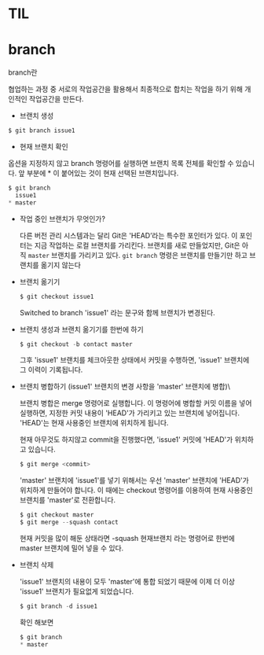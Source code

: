 # TIL

# branch

branch란

협업하는 과정 중 서로의 작업공간을 활용해서 최종적으로 합치는 작업을 하기 위해 개인적인 작업공간을 만든다.

- 브랜치 생성

```jsx
$ git branch issue1
```

- 현재 브랜치 확인

옵션을 지정하지 않고 branch 명령어를 실행하면 브랜치 목록 전체를 확인할 수 있습니다. 앞 부분에 * 이 붙어있는 것이 현재 선택된 브랜치입니다.

```jsx
$ git branch
  issue1
* master
```

- 작업 중인 브랜치가 무엇인가?
    
    다른 버전 관리 시스템과는 달리 Git은 'HEAD’라는 특수한 포인터가 있다. 이 포인터는 지금 작업하는 로컬 브랜치를 가리킨다. 브랜치를 새로 만들었지만, Git은 아직 `master` 브랜치를 가리키고 있다. `git branch` 명령은 브랜치를 만들기만 하고 브랜치를 옮기지 않는다
    
- 브랜치 옮기기
    
    ```jsx
    $ git checkout issue1
    ```
    
    Switched to branch 'issue1' 라는 문구와 함께 브랜치가 변경된다.
    

- 브랜치 생성과 브랜치 옮기기를 한번에 하기
    
    ```jsx
    $ git checkout -b contact master
    ```
    
    그후 'issue1' 브랜치를 체크아웃한 상태에서 커밋을 수행하면, 'issue1' 브랜치에 그 이력이 기록됩니다.
    

- 브랜치 병합하기 (issue1' 브랜치의 변경 사항을 'master' 브랜치에 병합)\
    
    브랜치 병합은 merge 명령어로 실행합니다. 이 명령어에 병합할 커밋 이름을 넣어 실행하면, 지정한 커밋 내용이 'HEAD'가 가리키고 있는 브랜치에 넣어집니다. 'HEAD'는 현재 사용중인 브랜치에 위치하게 됩니다. 
    
    현재 아무것도 하지않고 commit을 진행했다면, 'issue1' 커밋에 'HEAD'가 위치하고 있습니다.
    
    ```jsx
    $ git merge <commit>
    ```
    
    'master' 브랜치에 'issue1'를 넣기 위해서는 우선 'master' 브랜치에 'HEAD'가 위치하게 만들어야 합니다. 이 때에는 checkout 명령어를 이용하여 현재 사용중인 브랜치를 'master'로 전환합니다.
    
    ```jsx
    $ git checkout master
    $ git merge --squash contact
    ```
    
    현재 커밋을 많이 해둔 상태라면 -squash 현재브랜치 라는 명령어로 한번에 master 브랜치에 밀어 넣을 수 있다.
    
- 브랜치 삭제
    
    'issue1' 브랜치의 내용이 모두 'master'에 통합 되었기 때문에 이제 더 이상 'issue1' 브랜치가 필요없게 되었습니다.
    
    ```jsx
    $ git branch -d issue1
    ```
    
    확인 해보면
    
    ```jsx
    $ git branch
    * master
    ```